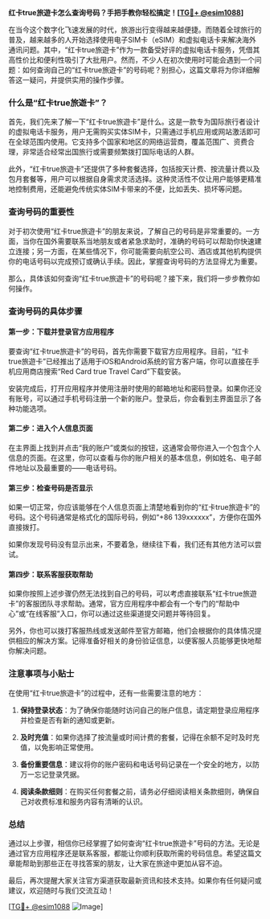 **红卡true旅遊卡怎么查询号码？手把手教你轻松搞定！[[TG💪+ @esim1088](https://t.me/s/esim1088)]**

在当今这个数字化飞速发展的时代，旅游出行变得越来越便捷。而随着全球旅行的普及，越来越多的人开始选择使用电子SIM卡（eSIM）和虚拟电话卡来解决海外通讯问题。其中，“红卡true旅遊卡”作为一款备受好评的虚拟电话卡服务，凭借其高性价比和便利性吸引了大批用户。然而，不少人在初次使用时可能会遇到一个问题：如何查询自己的“红卡true旅遊卡”的号码呢？别担心，这篇文章将为你详细解答这一疑问，并提供实用的操作步骤。

### 什么是“红卡true旅遊卡”？

首先，我们先来了解一下“红卡true旅遊卡”是什么。这是一款专为国际旅行者设计的虚拟电话卡服务，用户无需购买实体SIM卡，只需通过手机应用或网站激活即可在全球范围内使用。它支持多个国家和地区的网络运营商，覆盖范围广、资费合理，非常适合经常出国旅行或需要频繁拨打国际电话的人群。

此外，“红卡true旅遊卡”还提供了多种套餐选择，包括按天计费、按流量计费以及包月套餐等，用户可以根据自身需求灵活选择。这种灵活性不仅让用户能够更精准地控制费用，还能避免传统实体SIM卡带来的不便，比如丢失、损坏等问题。

### 查询号码的重要性

对于初次使用“红卡true旅遊卡”的朋友来说，了解自己的号码是非常重要的。一方面，当你在国外需要联系当地朋友或者紧急求助时，准确的号码可以帮助你快速建立连接；另一方面，在某些情况下，你可能需要向航空公司、酒店或其他机构提供你的电话号码以完成预订或确认手续。因此，掌握查询号码的方法显得尤为重要。

那么，具体该如何查询“红卡true旅遊卡”的号码呢？接下来，我们将一步步教你如何操作。

### 查询号码的具体步骤

#### 第一步：下载并登录官方应用程序
要查询“红卡true旅遊卡”的号码，首先你需要下载官方应用程序。目前，“红卡true旅遊卡”已经推出了适用于iOS和Android系统的官方客户端，你可以直接在手机应用商店搜索“Red Card true Travel Card”下载安装。

安装完成后，打开应用程序并使用注册时使用的邮箱地址和密码登录。如果你还没有账号，可以通过手机号码注册一个新的账户。登录后，你会看到主界面显示了各种功能选项。

#### 第二步：进入个人信息页面
在主界面上找到并点击“我的账户”或类似的按钮，这通常会带你进入一个包含个人信息的页面。在这里，你可以查看与你的账户相关的基本信息，例如姓名、电子邮件地址以及最重要的——电话号码。

#### 第三步：检查号码是否显示
如果一切正常，你应该能够在个人信息页面上清楚地看到你的“红卡true旅遊卡”的号码。这个号码通常是格式化的国际号码，例如“+86 139xxxxxx”，方便你在国外直接拨打。

如果你发现号码没有显示出来，不要着急，继续往下看，我们还有其他方法可以尝试。

#### 第四步：联系客服获取帮助
如果你按照上述步骤仍然无法找到自己的号码，可以考虑直接联系“红卡true旅遊卡”的客服团队寻求帮助。通常，官方应用程序中都会有一个专门的“帮助中心”或“在线客服”入口，你可以通过这些渠道提交问题并等待回复。

另外，你也可以拨打客服热线或发送邮件至官方邮箱，他们会根据你的具体情况提供相应的解决方案。记得准备好相关的身份验证信息，以便客服人员能够更快地帮你解决问题。

### 注意事项与小贴士

在使用“红卡true旅遊卡”的过程中，还有一些需要注意的地方：

1. **保持登录状态**：为了确保你能随时访问自己的账户信息，请定期登录应用程序并检查是否有新的通知或更新。
   
2. **及时充值**：如果你选择了按流量或时间计费的套餐，记得在余额不足时及时充值，以免影响正常使用。

3. **备份重要信息**：建议将你的账户密码和电话号码记录在一个安全的地方，以防万一忘记登录凭据。

4. **阅读条款细则**：在购买任何套餐之前，请务必仔细阅读相关条款细则，确保自己对收费标准和服务内容有清晰的认识。

### 总结

通过以上步骤，相信你已经掌握了如何查询“红卡true旅遊卡”号码的方法。无论是通过官方应用程序还是联系客服，都能让你顺利获取所需的号码信息。希望这篇文章能帮助到那些正在寻找答案的朋友，让大家在旅途中更加从容不迫。

最后，再次提醒大家关注官方渠道获取最新资讯和技术支持。如果你有任何疑问或建议，欢迎随时与我们交流互动！

[[TG💪+ @esim1088](https://t.me/s/esim1088) ![Image](https://i.postimg.cc/4NQfJmqS/Snipaste-2025-05-13-00-14-12.png)]